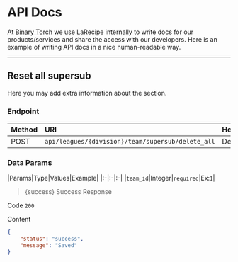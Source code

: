 # API Docs

At [Binary Torch](https://binarytorch.com.my/) we use LaRecipe internally to write docs for our products/services and share the access with our developers. Here is an example of writing API docs in a nice human-readable way.

---

<a name=""></a>
## Reset all supersub

Here you may add extra information about the section.

### Endpoint

|Method|URI|Headers|
|:-|:-|:-|
|POST|`api/leagues/{division}/team/supersub/delete_all`|Default|

### Data Params


|Params|Type|Values|Example|
|:-|:-|:-|
|`team_id`|Integer|`required`|Ex:`1`|


> {success} Success Response

Code `200`

Content

```json
{
    "status": "success",
    "message": "Saved"
}
```

